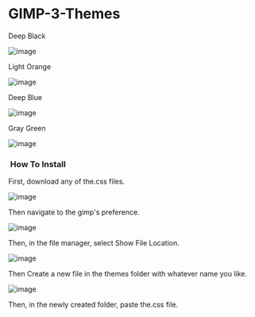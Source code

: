 # GIMP-3-Themes

Deep Black

![image](https://user-images.githubusercontent.com/100540808/155973246-6dd89aa0-983d-45d4-87de-ed5d8761ef54.png)

Light Orange

![image](https://user-images.githubusercontent.com/100540808/155973330-cd3520aa-e8e7-4d91-8434-7ee36cc5083c.png)

Deep Blue

![image](https://user-images.githubusercontent.com/100540808/156065844-6006f3cc-9db0-42bf-a9a5-28772c079773.png)


Gray Green

![image](https://user-images.githubusercontent.com/100540808/155973403-e8848590-aae4-4ff6-bf27-d1a598b2a458.png)


<h3 style="text-align: left;">&nbsp;How To Install</h3>

First, download any of the.css files.

![image](https://user-images.githubusercontent.com/100540808/155973630-63f51c6d-2dcc-4a2b-85c1-a3521ce4d7ae.png)

Then navigate to the gimp's preference.

![image](https://user-images.githubusercontent.com/100540808/155973875-16ccd4eb-9df0-4f01-a287-92acf0bc43c6.png)

Then, in the file manager, select Show File Location.

![image](https://user-images.githubusercontent.com/100540808/155974274-cde14233-cab0-4ad6-94b6-a9541694c7db.png)

Then Create a new file in the themes folder with whatever name you like.

![image](https://user-images.githubusercontent.com/100540808/155974530-5cd77538-6e4d-40b3-b7e2-45821bc52e2b.png)

Then, in the newly created folder, paste the.css file.
